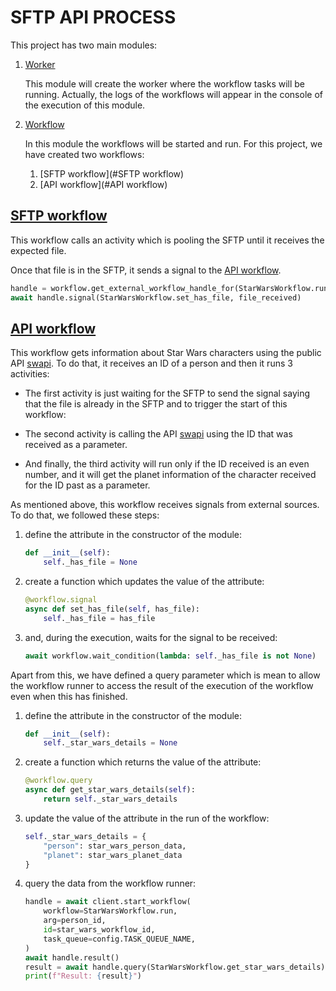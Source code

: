 # SFTP API PROCESS
This project has two main modules:

1. [Worker](worker_main.py)

    This module will create the worker where the workflow tasks will be running. Actually, the logs of the workflows
    will appear in the console of the execution of this module.

2. [Workflow](workflow_main.py)
    
    In this module the workflows will be started and run. For this project, we have created two workflows:

   1. [SFTP workflow](#SFTP workflow)
   2. [API workflow](#API workflow)

## [SFTP workflow](workflows/sftp_workflow.py)
This workflow calls an activity which is pooling the SFTP until it receives the expected file.

Once that file is in the SFTP, it sends a signal to the [API workflow](workflows/star_wars_workflow.py).
```python
handle = workflow.get_external_workflow_handle_for(StarWarsWorkflow.run, workflow_id=sftp_workflow_props.workflow_id)
await handle.signal(StarWarsWorkflow.set_has_file, file_received)
```

## [API workflow](workflows/star_wars_workflow.py)
This workflow gets information about Star Wars characters using the public API [swapi](https://swapi.dev/api/). To do
that, it receives an ID of a person and then it runs 3 activities:

- The first activity is just waiting for the SFTP to send the signal saying that the file is already in the SFTP and to
    trigger the start of this workflow:

- The second activity is calling the API [swapi](https://swapi.dev/api/) using the ID that was received as a parameter.

- And finally, the third activity will run only if the ID received is an even number, and it will get the planet
  information of the character received for the ID past as a parameter.

As mentioned above, this workflow receives signals from external sources. To do that, we followed these steps:
1. define the attribute in the constructor of the module:
    ```python
    def __init__(self):
        self._has_file = None
    ```
   
2. create a function which updates the value of the attribute:
    ```python
    @workflow.signal
    async def set_has_file(self, has_file):
        self._has_file = has_file
    ```
   
3. and, during the execution, waits for the signal to be received:
    ```python
    await workflow.wait_condition(lambda: self._has_file is not None)
    ```

Apart from this, we have defined a query parameter which is mean to allow the workflow runner to access the result of
the execution of the workflow even when this has finished.

1. define the attribute in the constructor of the module:
    ```python
    def __init__(self):
        self._star_wars_details = None
    ```

2. create a function which returns the value of the attribute:
    ```python
    @workflow.query
    async def get_star_wars_details(self):
        return self._star_wars_details
    ```

3. update the value of the attribute in the run of the workflow:
    ```python
    self._star_wars_details = {
        "person": star_wars_person_data,
        "planet": star_wars_planet_data
    }
    ```

4. query the data from the workflow runner:
    ```python
    handle = await client.start_workflow(
        workflow=StarWarsWorkflow.run,
        arg=person_id,
        id=star_wars_workflow_id,
        task_queue=config.TASK_QUEUE_NAME,
    )
    await handle.result()
    result = await handle.query(StarWarsWorkflow.get_star_wars_details)
    print(f"Result: {result}")
    ```
